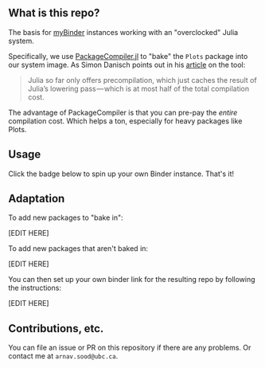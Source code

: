 ## What is this repo? 

The basis for [myBinder](https://mybinder.readthedocs.io/en/latest/) instances working with an "overclocked" Julia system.

Specifically, we use [PackageCompiler.jl](https://github.com/JuliaLang/PackageCompiler.jl) to "bake" the `Plots` package into our system image. As Simon Danisch points out in his [article](https://medium.com/@sdanisch/compiling-julia-binaries-ddd6d4e0caf4) on the tool: 

> Julia so far only offers precompilation, which just caches the result of Julia’s lowering pass — which is at most half of the total compilation cost.

The advantage of PackageCompiler is that you can pre-pay the _entire_ compilation cost. Which helps a ton, especially for heavy packages like Plots.

## Usage 

Click the badge below to spin up your own Binder instance. That's it!

## Adaptation

To add new packages to "bake in": 

[EDIT HERE]

To add new packages that aren't baked in: 

[EDIT HERE]

You can then set up your own binder link for the resulting repo by following the instructions: 

[EDIT HERE]

## Contributions, etc. 

You can file an issue or PR on this repository if there are any problems. Or contact me at `arnav.sood@ubc.ca`.

